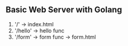 ## Basic Web Server with Golang

1. '/' -> index.html
2. '/hello' -> hello func
3. '/form' -> form func -> form.html